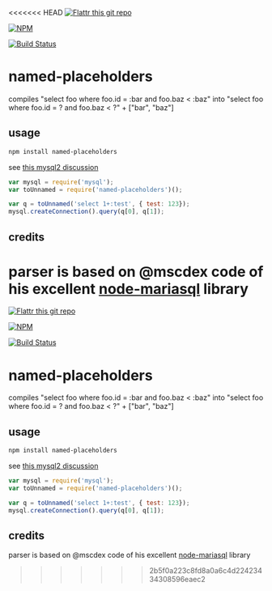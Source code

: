 <<<<<<< HEAD
[![Flattr this git repo](http://api.flattr.com/button/flattr-badge-large.png)](https://flattr.com/submit/auto?user_id=sidorares&url=https://github.com/sidorares/named-placeholders&title=named-placeholders&language=&tags=github&category=software)

[![NPM](https://nodei.co/npm/named-placeholders.png?downloads=true&stars=true)](https://nodei.co/npm/named-placeholders/)

[![Build Status](https://secure.travis-ci.org/sidorares/named-placeholders.png)](http://travis-ci.org/sidorares/named-placeholders)

# named-placeholders

compiles "select foo where foo.id = :bar and foo.baz < :baz" into "select foo where foo.id = ? and foo.baz < ?" + ["bar", "baz"]

## usage

```sh
npm install named-placeholders
```

see [this mysql2 discussion](https://github.com/sidorares/node-mysql2/issues/117)

```js
var mysql = require('mysql');
var toUnnamed = require('named-placeholders')();

var q = toUnnamed('select 1+:test', { test: 123});
mysql.createConnection().query(q[0], q[1]);
```

## credits

parser is based on @mscdex code of his excellent [node-mariasql](https://github.com/mscdex/node-mariasql) library
=======
[![Flattr this git repo](http://api.flattr.com/button/flattr-badge-large.png)](https://flattr.com/submit/auto?user_id=sidorares&url=https://github.com/sidorares/named-placeholders&title=named-placeholders&language=&tags=github&category=software)

[![NPM](https://nodei.co/npm/named-placeholders.png?downloads=true&stars=true)](https://nodei.co/npm/named-placeholders/)

[![Build Status](https://secure.travis-ci.org/sidorares/named-placeholders.png)](http://travis-ci.org/sidorares/named-placeholders)

# named-placeholders

compiles "select foo where foo.id = :bar and foo.baz < :baz" into "select foo where foo.id = ? and foo.baz < ?" + ["bar", "baz"]

## usage

```sh
npm install named-placeholders
```

see [this mysql2 discussion](https://github.com/sidorares/node-mysql2/issues/117)

```js
var mysql = require('mysql');
var toUnnamed = require('named-placeholders')();

var q = toUnnamed('select 1+:test', { test: 123});
mysql.createConnection().query(q[0], q[1]);
```

## credits

parser is based on @mscdex code of his excellent [node-mariasql](https://github.com/mscdex/node-mariasql) library
>>>>>>> 2b5f0a223c8fd8a0a6c4d22423434308596eaec2
